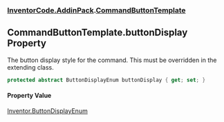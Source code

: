 ### [InventorCode.AddinPack](InventorCode.AddinPack.md 'InventorCode.AddinPack').[CommandButtonTemplate](InventorCode.AddinPack.CommandButtonTemplate.md 'InventorCode.AddinPack.CommandButtonTemplate')

## CommandButtonTemplate.buttonDisplay Property

The button display style for the command. This must be overridden in the extending class.

```csharp
protected abstract ButtonDisplayEnum buttonDisplay { get; set; }
```

#### Property Value
[Inventor.ButtonDisplayEnum](https://docs.microsoft.com/en-us/dotnet/api/Inventor.ButtonDisplayEnum 'Inventor.ButtonDisplayEnum')